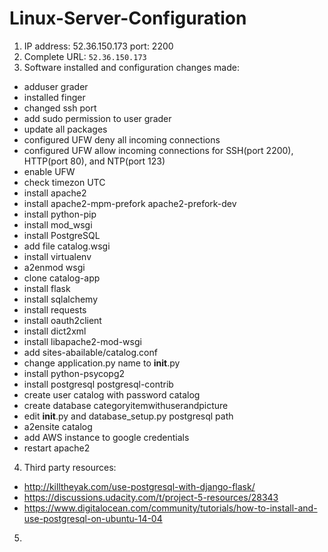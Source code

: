 # Linux-Server-Configuration

1. IP address: 52.36.150.173 port: 2200
2. Complete URL: ```52.36.150.173```
3. Software installed and configuration changes made:
* adduser grader
* installed finger
* changed ssh port
* add sudo permission to user grader
* update all packages
* configured UFW deny all incoming connections
* configured UFW allow incoming connections for SSH(port 2200), HTTP(port 80), and NTP(port 123)
* enable UFW
* check timezon UTC
* install apache2
* install apache2-mpm-prefork apache2-prefork-dev
* install python-pip
* install mod_wsgi
* install PostgreSQL
* add file catalog.wsgi
* install virtualenv
* a2enmod wsgi
* clone catalog-app
* install flask
* install sqlalchemy
* install requests
* install oauth2client
* install dict2xml
* install libapache2-mod-wsgi
* add sites-abailable/catalog.conf
* change application.py name to __init__.py
* install python-psycopg2
* install postgresql postgresql-contrib
* create user catalog with password catalog
* create database categoryitemwithuserandpicture
* edit __init__.py and database_setup.py postgresql path
* a2ensite catalog
* add AWS instance to google credentials
* restart apache2

4. Third party resources:
* http://killtheyak.com/use-postgresql-with-django-flask/
* https://discussions.udacity.com/t/project-5-resources/28343
* https://www.digitalocean.com/community/tutorials/how-to-install-and-use-postgresql-on-ubuntu-14-04

5. 